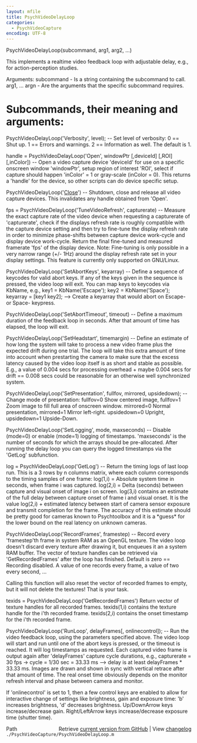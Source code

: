 ```yaml
---
layout: mfile
title: PsychVideoDelayLoop
categories:
  - PsychVideoCapture
encoding: UTF-8
---
```


PsychVideoDelayLoop(subcommand, arg1, arg2, ...)

This implements a realtime video feedback loop with adjustable
delay, e.g., for action-perception studies.

Arguments:
subcommand - Is a string containing the subcommand to call.
arg1, ... argn - Are the arguments that the specific subcommand
requires.

# Subcommands, their meaning and arguments:

PsychVideoDelayLoop('Verbosity', level);
-- Set level of verbosity: 0 == Shut up. 1 == Errors and warnings.
2 == Information as well. The default is 1.

handle = PsychVideoDelayLoop('Open', windowPtr [,deviceId] [,ROI] [,inColor])
-- Open a video capture device 'deviceId' for use on a specific onscreen
window 'windowPtr', setup region of interest 'ROI', select if capture
should happen 'inColor' = 1 or gray-scale (inColor = 0).
This returns a 'handle' for the device, so other scripts can do
device specific setup.

PsychVideoDelayLoop('[Close](/docs/Close)')
-- Shutdown, close and release all video capture devices. This
invalidates any handle obtained from 'Open'.

fps = PsychVideoDelayLoop('TuneVideoRefresh', capturerate)
-- Measure the exact capture rate of the video device when
requesting a capturerate of 'capturerate', check if the displays
refresh rate is roughly compatible with the capture device setting
and then try to fine-tune the display refresh rate in order to
minimize phase-shifts between capture device work-cycle and display
device work-cycle. Return the final fine-tuned and measured framerate
'fps' of the display device.
Note: Fine-tuning is only possible in a very narrow range (+/- 1Hz)
around the display refresh rate set in your display settings. This
feature is currently only supported on GNU/Linux.

PsychVideoDelayLoop('SetAbortKeys', keyarray)
-- Define a sequence of keycodes for valid abort
keys. If any of the keys given in the sequence is pressed, the
video loop will exit. You can map keys to keycodes via KbName, e.g.,
key1 = KbName('Escape'); key2 = KbName('Space'); keyarray = [key1 key2];
--\> Create a keyarray that would abort on Escape- or Space- keypress.

PsychVideoDelayLoop('SetAbortTimeout', timeout)
-- Define a maximum duration of the feedback loop in seconds. After
that amount of time has elapsed, the loop will exit.

PsychVideoDelayLoop('SetHeadstart', timemargin)
-- Define an estimate of how long the system will take to process a
new video frame plus the expected drift during one trial. The loop
will take this extra amount of time into account when prestarting the
camera to make sure that the excess latency caused by the video loop itself
is as short and stable as possible. E.g., a value of 0.004 secs for
processing overhead + maybe 0.004 secs for drift == 0.008 secs could
be reasonable for an otherwise well synchronized system.

PsychVideoDelayLoop('SetPresentation', fullfov, mirrored, upsidedown);
-- Change mode of presentation: fullfov=0 Show centered image, fullfov=1
Zoom image to fill full area of onscreen window. mirrored=0 Normal
presentation, mirrored=1 Mirror left-right. upsidedown=0 Upright,
upsidedown=1 Upside-Down.

PsychVideoDelayLoop('SetLogging', mode, maxseconds)
-- Disable (mode=0) or enable (mode=1) logging of timestamps.
'maxseconds' is the number of seconds for which the arrays should
be pre-allocated. After running the delay loop you can query the
logged timestamps via the 'GetLog' subfunction.

log = PsychVideoDelayLoop('GetLog')
-- Return the timing logs of last loop run. This is a 3 rows by
n columns matrix, where each column corresponds to the timing
samples of one frame: log(1,i) = Absolute system time in seconds,
when frame i was captured. log(2,i) = Delta (seconds) between
capture and visual onset of image i on screen. log(3,i) contains
an estimate of the full delay between capture onset of frame i and
visual onset. It is the value log(2,i) + estimated latency between
start of camera sensor exposure and transmit completion for the frame.
The accuracy of this estimate should be pretty good for cameras known
to Psychtoolbox and it is a \*guess\* for the lower bound on the real
latency on unknown cameras.

PsychVideoDelayLoop('RecordFrames', framestep)
-- Record every 'framestep'th frame in system RAM as an OpenGL
texture. The video loop doesn't discard every texture after drawing
it, but enqueues it an a system RAM buffer. The vector of texture
handles can be retrieved via 'GetRecordedFrames' after the loop
has finished. Default is zero == Recording disabled. A value of
one records every frame, a value of two every second, ...

Calling this function will also reset the vector of recorded frames
to empty, but it will not delete the textures! That is your task.

texids = PsychVideoDelayLoop('GetRecordedFrames')
Return vector of texture handles for all recorded frames.
texids(1,i) contains the texture handle for the i'th recorded frame.
texids(2,i) contains the onset timestamp for the i'th recorded frame.

PsychVideoDelayLoop('RunLoop', delayFrames[, onlinecontrol]);
-- Run the video feedback loop, using the parameters specified above.
The video loop will start and run until one of the abort keys is pressed,
or the timeout is reached. It will log timestamps as requested. Each
captured video frame is output again after 'delayFrames' capture cycle
durations, e.g., capturerate = 30 fps -\> cycle = 1/30 sec = 33.33 ms --\>
delay is at least delayFrames \* 33.33 ms. Images are drawn and shown
in sync with vertical retrace after that amount of time. The real onset
time obviously depends on the monitor refresh interval and phase between
camera and monitor.

If 'onlinecontrol' is set to 1, then a few control keys are enabled to
allow for interactive change of settings like brightness, gain and
exposure time: 'b' increases brightness, 'd' decreases brightness.
Up/DownArrow keys increase/decrease gain. Right/LeftArrow keys
increase/decrease exposure time (shutter time).



<div class="code_header" style="text-align:right;">
  <span style="float:left;">Path&nbsp;&nbsp;</span> <span class="counter">Retrieve <a href=
  "https://raw.github.com/Psychtoolbox-3/Psychtoolbox-3/beta/./PsychVideoCapture/PsychVideoDelayLoop.m">current version from GitHub</a> | View <a href=
  "https://github.com/Psychtoolbox-3/Psychtoolbox-3/commits/beta/./PsychVideoCapture/PsychVideoDelayLoop.m">changelog</a></span>
</div>
<div class="code">
  <code>./PsychVideoCapture/PsychVideoDelayLoop.m</code>
</div>
